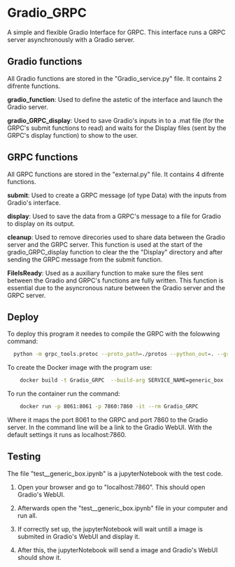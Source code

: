 
# Gradio_GRPC

A simple and flexible Gradio Interface for GRPC. This interface runs a GRPC server asynchronously with a Gradio server.

## Gradio functions

All Gradio functions are stored in the "Gradio_service.py" file. It contains 2 difrente functions. 

**gradio_function**:
Used to define the astetic of the interface and launch the Gradio server.

**gradio_GRPC_display**:
Used to save Gradio's inputs in to a .mat file (for the GRPC's submit functions to read) and waits for the Display files (sent by the GRPC's display function) to show to the user.

## GRPC functions

All GRPC functions are stored in the "external.py" file. It contains 4 difrente functions. 

**submit**:
Used to create a GRPC message (of type Data) with the inputs from Gradio's interface.   

**display**:
Used to save the data from a GRPC's message to a file for Gradio to display on its output.

**cleanup**:
Used to remove direcories used to share data between the Gradio server and the GRPC server. 
This function is used at the start of the gradio_GRPC_display function to clear the the "Display" directory and after sending the GRPC message from the submit function.

**FileIsReady**:
Used as a auxiliary function to make sure the files sent between the Gradio and GRPC's functions are fully written. This function is essential due to the asyncronous nature between the Gradio server and the GRPC server.


## Deploy

To deploy this program it needes to compile the GRPC with the folowwing command:

```bash
  python -m grpc_tools.protoc --proto_path=./protos --python_out=. --grpc_python_out=. generic_box.proto
```
To create the Docker image with the program use:

```bash
    docker build -t Gradio_GRPC  --build-arg SERVICE_NAME=generic_box -f docker/Dockerfile .
```

To run the container run the command:

```bash
    docker run -p 8061:8061 -p 7860:7860 -it --rm Gradio_GRPC
```

Where it maps the port 8061 to the GRPC and port 7860 to the Gradio server. In the command line will be a link to the Gradio WebUI. With the default settings it runs as localhost:7860.



## Testing

The file "test__generic_box.ipynb" is a jupyterNotebook with the test code.

1. Open your browser and go to "localhost:7860". This should open Gradio's WebUI. 

2. Afterwards open the "test__generic_box.ipynb" file in your computer and run all.

3. If correctly set up, the jupyterNotebook will wait untill a image is submited in Gradio's WebUI and display it. 

4. After this, the jupyterNotebook will send a image and Gradio's WebUI should show it.

